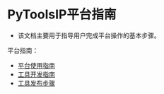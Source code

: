 # PyToolsIP平台指南
  * 该文档主要用于指导用户完成平台操作的基本步骤。

平台指南：  
  * [平台使用指南](./ptip_usage.md)
  * [工具开发指南](./tool_development.md)
  * [工具发布步骤](./tool_release.md)